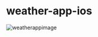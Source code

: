 # weather-app-ios
![weatherappimage](https://user-images.githubusercontent.com/18509484/196024121-7e7df487-1c77-4104-a8b8-33ae7258f60e.png)
